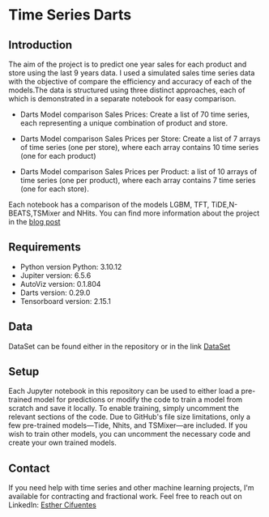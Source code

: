 # Time Series Darts

## Introduction
The aim of the project is to predict one year sales for each product and store using the last 9 years data. I used a simulated sales time series data with the objective of compare the efficiency and accuracy of each of the models.The data is structured using three distinct approaches, each of which is demonstrated in a separate notebook for easy comparison.

* Darts Model comparison Sales Prices: Create a list of 70 time series, each representing a unique combination of product and store.
* Darts Model comparison Sales Prices per Store: Create a list of 7 arrays of time series (one per store), where each array contains 10 time series (one for each product)

* Darts Model comparison Sales Prices per Product: a list of 10 arrays of time series (one per product), where each array contains 7 time series (one for each store).

Each notebook has a comparison of the models LGBM, TFT, TiDE,N-BEATS,TSMixer and NHits.
You can find more information about the project in the [blog post]()

## Requirements

* Python version Python: 3.10.12
* Jupiter version: 6.5.6
* AutoViz version: 0.1.804
* Darts version: 0.29.0
* Tensorboard version: 2.15.1

## Data
DataSet can be found either in the repository or in the link  [DataSet](https://www.kaggle.com/datasets/samuelcortinhas/time-series-practice-dataset)

## Setup
Each Jupyter notebook in this repository can be used to either load a pre-trained model for predictions or modify the code to train a model from scratch and save it locally. To enable training, simply uncomment the relevant sections of the code. Due to GitHub's file size limitations, only a few pre-trained models—Tide, Nhits, and TSMixer—are included. If you wish to train other models, you can uncomment the necessary code and create your own trained models.

## Contact

If you need help with time series and other machine learning projects, I'm available for contracting and fractional work. Feel free to reach out on LinkedIn: [Esther Cifuentes](https://www.linkedin.com/in/est-h-er-cifuentes-83495a331/)
